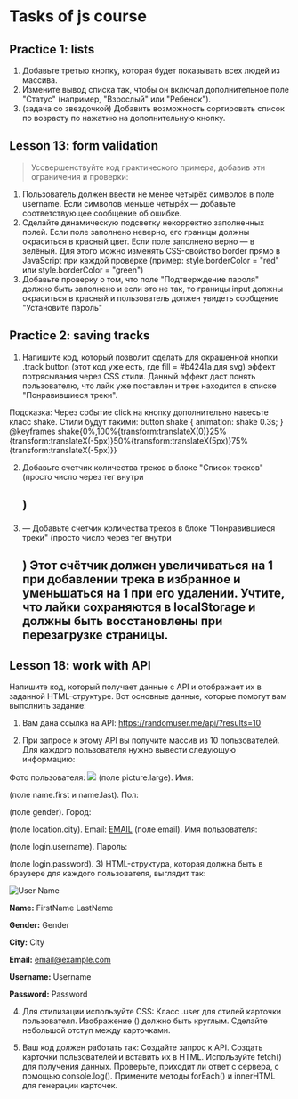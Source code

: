 # Tasks of js course

## Practice 1: lists ##  

1. Добавьте третью кнопку, которая будет показывать всех людей из массива.
2. Измените вывод списка так, чтобы он включал дополнительное поле "Статус" (например, "Взрослый" или "Ребенок").
3. (задача со звездочкой) Добавить возможность сортировать список по возрасту по нажатию на дополнительную кнопку.

## Lesson 13: form validation ##  

> Усовершенствуйте код практического примера, добавив эти ограничения и проверки:

1. Пользователь должен ввести не менее четырёх символов в поле username. Если символов меньше четырёх — добавьте соответствующее сообщение об ошибке.
2. Сделайте динамическую подсветку некорректно заполненных полей. Если поле заполнено неверно, его границы должны окраситься в красный цвет. Если поле заполнено верно — в зелёный. Для этого можно изменять CSS-свойство border прямо в JavaScript при каждой проверке (пример: style.borderColor = "red" или style.borderColor = "green")
3. Добавьте проверку о том, что поле "Подтверждение пароля" должно быть заполнено и если это не так, то границы input должны окраситься в красный и пользователь должен увидеть сообщение "Установите пароль"

## Practice 2: saving tracks ##

1. Напишите код, который позволит сделать для окрашенной кнопки .track button (этот код уже есть, где fill = #b4241a для svg) эффект потрясывания через CSS стили. Данный эффект даст понять пользователю, что лайк уже поставлен и трек находится в списке "Понравившиеся треки".

Подсказка: Через событие click на кнопку дополнительно навесьте класс shake. Стили будут такими:
button.shake { animation: shake 0.3s; }
@keyframes shake{0%,100%{transform:translateX(0)}25%{transform:translateX(-5px)}50%{transform:translateX(5px)}75%{transform:translateX(-5px)}}

2. Добавьте счетчик количества треков в блоке "Список треков" (просто число через тег <span> внутри <h2>)

3. — Добавьте счетчик количества треков в блоке "Понравившиеся треки" (просто число через тег <span> внутри <h2>) Этот счётчик должен увеличиваться на 1 при добавлении трека в избранное и уменьшаться на 1 при его удалении. Учтите, что лайки сохраняются в localStorage и должны быть восстановлены при перезагрузке страницы.

## Lesson 18: work with API ##

Напишите код, который получает данные с API и отображает их в заданной HTML-структуре. Вот основные данные, которые помогут вам выполнить задание:

1) Вам дана ссылка на API: https://randomuser.me/api/?results=10

2) При запросе к этому API вы получите массив из 10 пользователей. Для каждого пользователя нужно вывести следующую информацию:

Фото пользователя: <img src="URL"> (поле picture.large).
Имя: <p> (поле name.first и name.last).
Пол: <p> (поле gender).
Город: <p> (поле location.city).
Email: <a href="mailto:EMAIL">EMAIL</a> (поле email).
Имя пользователя: <p> (поле login.username).
Пароль: <p> (поле login.password).
3) HTML-структура, которая должна быть в браузере для каждого пользователя, выглядит так:

<div class="user">
<img src="URL" alt="User Name">
<div>
<p><strong>Name:</strong> FirstName LastName</p>
<p><strong>Gender:</strong> Gender</p>
<p><strong>City:</strong> City</p>
<p><strong>Email:</strong> <a href="mailto:email@example.com">email@example.com</a></p>
<p><strong>Username:</strong> Username</p>
<p><strong>Password:</strong> Password</p>
</div>
</div>

4) Для стилизации используйте CSS:
Класс .user для стилей карточки пользователя.
Изображение (<img>) должно быть круглым.
Сделайте небольшой отступ между карточками.

5) Ваш код должен работать так:
Создайте запрос к API.
Создать карточки пользователей и вставить их в HTML.
Используйте fetch() для получения данных.
Проверьте, приходит ли ответ с сервера, с помощью console.log().
Примените методы forEach() и innerHTML для генерации карточек.